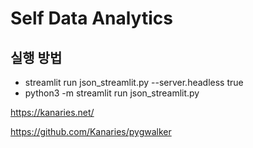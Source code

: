 
# Self Data Analytics


## 실행 방법
- streamlit run json_streamlit.py --server.headless true
- python3 -m streamlit run json_streamlit.py

https://kanaries.net/

https://github.com/Kanaries/pygwalker

